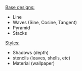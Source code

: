 <u>Base designs:</u>
<ul>
  <li>Line</li>
  <li>Waves (Sine, Cosine, Tangent)</li>
  <li>Pyramid</li>
  <li>Stacks</li>
</ul>
<u>Styles:</u>
<ul>
  <li>Shadows (depth)</li>
  <li>stencils (leaves, shells, etc)</li>
  <li>Material (wallpaper)</li>
</ul>
